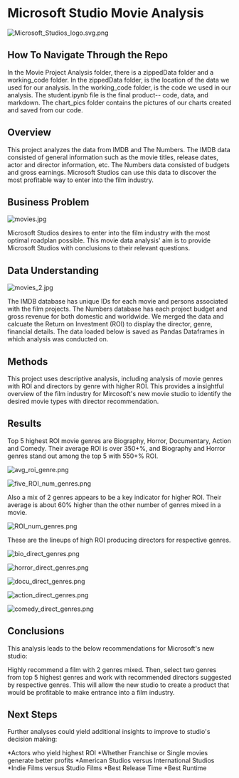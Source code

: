 # Microsoft Studio Movie Analysis


![Microsoft_Studios_logo.svg.png](dsc-phase-1-project-v2-4-master/chart_pics/Microsoft_Studios_logo.svg.png)

## How To Navigate Through the Repo

In the Movie Project Analysis folder, there is a zippedData folder and a working_code folder. In the zippedData folder, is the location of the data we used for our analysis. In the working_code folder, is the code we used in our analysis. The student.ipynb file is the final product-- code, data, and markdown. The chart_pics folder contains the pictures of our charts created and saved from our code.

## Overview

This project analyzes the data from IMDB and The Numbers. The IMDB data consisted of general information such as the movie titles, release dates, actor and director information, etc. The Numbers data consisted of budgets and gross earnings. Microsoft Studios can use this data to discover the most profitable way to enter into the film industry.

## Business Problem

![movies.jpg](dsc-phase-1-project-v2-4-master/chart_pics/movies.jpg)

Microsoft Studios desires to enter into the film industry with the most optimal roadplan possible. This movie data analysis' aim is to provide Microsoft Studios with conclusions to their relevant questions.

## Data Understanding

![movies_2.jpg](dsc-phase-1-project-v2-4-master/chart_pics/movies_2.jpg)

The IMDB database has unique IDs for each movie and persons associated with the film projects. The Numbers database has each project budget and gross revenue for both domestic and worldwide. We merged the data and calcuate the Return on Investment (ROI) to display the director, genre, financial details. The data loaded below is saved as Pandas Dataframes in which analysis was conducted on.

## Methods

This project uses descriptive analysis, including analysis of movie genres with ROI and directors by genre with higher ROI. This provides a insightful overview of the film industry for Mircosoft's new movie studio to identify the desired movie types with director recommendation.

## Results

Top 5 highest ROI movie genres are Biography, Horror, Documentary, Action and Comedy. Their average ROI is over 350+%, and Biography and Horror genres stand out among the top 5 with 550+% ROI.

![avg_roi_genre.png](dsc-phase-1-project-v2-4-master/chart_pics/avg_roi_genre.png)

![five_ROI_num_genres.png](dsc-phase-1-project-v2-4-master/chart_pics/five_ROI_num_genres.png)

Also a mix of 2 genres appears to be a key indicator for higher ROI. Their average is about 60% higher than the other number of genres mixed in a movie.

![ROI_num_genres.png](dsc-phase-1-project-v2-4-master/chart_pics/ROI_num_genres.png)

These are the lineups of high ROI producing directors for respective genres.

![bio_direct_genres.png](dsc-phase-1-project-v2-4-master/chart_pics/bio_direct_genres.png)

![horror_direct_genres.png](dsc-phase-1-project-v2-4-master/chart_pics/horror_direct_genres.png)

![docu_direct_genres.png](dsc-phase-1-project-v2-4-master/chart_pics/docu_direct_genres.png)

![action_direct_genres.png](dsc-phase-1-project-v2-4-master/chart_pics/action_direct_genres.png)

![comedy_direct_genres.png](dsc-phase-1-project-v2-4-master/chart_pics/comedy_direct_genres.png)


## Conclusions

This analysis leads to the below recommendations for Microsoft's new studio:

Highly recommend a film with 2 genres mixed. Then, select two genres from top 5 highest genres and work with recommended directors suggested by respective genres. This will allow the new studio to create a product that would be profitable to make entrance into a film industry. 


## Next Steps

Further analyses could yield additional insights to improve to studio's decision making:

*Actors who yield highest ROI
*Whether Franchise or Single movies generate better profits
*American Studios versus International Studios
*Indie Films versus Studio Films
*Best Release Time
*Best Runtime


